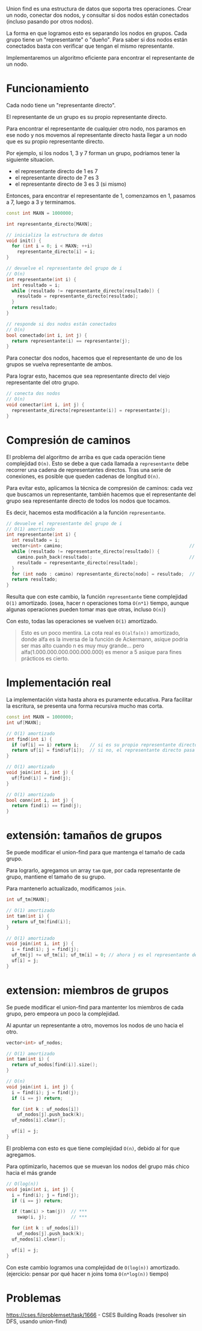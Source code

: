 Union find es una estructura de datos que soporta tres operaciones. Crear un nodo, conectar dos nodos, y consultar si dos nodos están conectados (incluso pasando por otros nodos).

La forma en que logramos esto es separando los nodos en grupos. Cada grupo tiene un "representante" o "dueño". Para saber si dos nodos están conectados basta con verificar que tengan el mismo representante.

Implementaremos un algoritmo eficiente para encontrar el representante de un nodo.

# Funcionamiento

Cada nodo tiene un "representante directo".

El representante de un grupo es su propio representante directo.

Para encontrar el representante de cualquier otro nodo, nos paramos en ese nodo y nos movemos al representante directo hasta llegar a un nodo que es su propio representante directo.

Por ejemplo, si los nodos 1, 3 y 7 forman un grupo, podriamos tener la siguiente situacion.

- el representante directo de 1 es 7
- el representante directo de 7 es 3
- el representante directo de 3 es 3 (si mismo)

Entonces, para encontrar el representante de 1, comenzamos en 1, pasamos a 7, luego a 3 y terminamos.

```c++
const int MAXN = 1000000;

int representante_directo[MAXN];

// inicializa la estructura de datos
void init() {
  for (int i = 0; i < MAXN; ++i)
    representante_directo[i] = i;
}

// devuelve el representante del grupo de i
// O(n)
int representante(int i) {
  int resultado = i;
  while (resultado != representante_directo[resultado]) {
    resultado = representante_directo[resultado];
  }
  return resultado;
}

// responde si dos nodos están conectados
// O(n)
bool conectado(int i, int j) {
  return representante(i) == representante(j);
}
```

Para conectar dos nodos, hacemos que el representante de uno de los grupos se vuelva representante de ambos.

Para lograr esto, hacemos que sea representante directo del viejo representante del otro grupo.

```c++
// conecta dos nodos
// O(n)
void conectar(int i, int j) {
  representante_directo[representante(i)] = representante(j);
}
```

# Compresión de caminos

El problema del algoritmo de arriba es que cada operación tiene complejidad `O(n)`. Esto se debe a que cada llamada a `representante` debe recorrer una cadena de representantes directos. Tras una serie de conexiones, es posible que queden cadenas de longitud `O(n)`.

Para evitar esto, aplicamos la técnica de compresión de caminos: cada vez que buscamos un representante, también hacemos que el representante del grupo sea representante directo de todos los nodos que tocamos.

Es decir, hacemos esta modificación a la función `representante`.

```c++
// devuelve el representante del grupo de i
// O(1) amortizado
int representante(int i) {
  int resultado = i;
  vector<int> camino;                                               // ***
  while (resultado != representante_directo[resultado]) {
    camino.push_back(resultado);                                    // ***
    resultado = representante_directo[resultado];
  }
  for (int nodo : camino) representante_directo[nodo] = resultado;  // ***
  return resultado;
}

```

Resulta que con este cambio, la función `representante` tiene complejidad `O(1)` amortizado. (osea, hacer n operaciones toma `O(n*1)` tiempo, aunque algunas operaciones pueden tomar mas que otras, incluso `O(n)`)

Con esto, todas las operaciones se vuelven `O(1)` amortizado.

> Esto es un poco mentira. La cota real es `O(alfa(n))` amortizado, donde alfa es la inversa de la función de Ackermann, asique podria ser mas alto cuando n es muy muy grande... pero alfa(1.000.000.000.000.000.000) es menor a 5 asique para fines prácticos es cierto.

# Implementación real

La implementación vista hasta ahora es puramente educativa. Para facilitar la escritura, se presenta una forma recursiva mucho mas corta.

```c++
const int MAXN = 1000000;
int uf[MAXN];

// O(1) amortizado
int find(int i) {
  if (uf[i] == i) return i;    // si es su propio representante directo, listo
  return uf[i] = find(uf[i]);  // si no, el representante directo pasa a ser el representante
}

// O(1) amortizado
void join(int i, int j) {
  uf[find(i)] = find(j);
}

// O(1) amortizado
bool conn(int i, int j) {
  return find(i) == find(j);
}
```

# extensión: tamaños de grupos

Se puede modificar el union-find para que mantenga el tamaño de cada grupo.

Para lograrlo, agregamos un array `tam` que, por cada representante de grupo, mantiene el tamaño de su grupo.

Para mantenerlo actualizado, modificamos `join`.

```c++
int uf_tm[MAXN];

// O(1) amortizado
int tam(int i) {
  return uf_tm[find(i)];
}

// O(1) amortizado
void join(int i, int j) {
  i = find(i); j = find(j);
  uf_tm[j] += uf_tm[i]; uf_tm[i] = 0; // ahora j es el representante de todos, asique "muevo" el tamaño de i hacia j.
  uf[i] = j;
}
```

# extension: miembros de grupos

Se puede modificar el union-find para mantenter los miembros de cada grupo, pero empeora un poco la complejidad.

Al apuntar un representante a otro, movemos los nodos de uno hacia el otro.

```c++
vector<int> uf_nodos;

// O(1) amortizado
int tam(int i) {
  return uf_nodos[find(i)].size();
}

// O(n)
void join(int i, int j) {
  i = find(i); j = find(j);
  if (i == j) return;

  for (int k : uf_nodos[i])
    uf_nodos[j].push_back(k);
  uf_nodos[i].clear();

  uf[i] = j;
}
```

El problema con esto es que tiene complejidad `O(n)`, debido al for que agregamos.

Para optimizarlo, hacemos que se muevan los nodos del grupo más chico hacia el más grande

```c++
// O(log(n))
void join(int i, int j) {
  i = find(i); j = find(j);
  if (i == j) return;

  if (tam(i) > tam(j))  // ***
    swap(i, j);         // ***

  for (int k : uf_nodos[i])
    uf_nodos[j].push_back(k);
  uf_nodos[i].clear();

  uf[i] = j;
}
```

Con este cambio logramos una complejidad de `O(log(n))` amortizado. (ejercicio: pensar por qué hacer n joins toma `O(n*log(n))` tiempo)


# Problemas

https://cses.fi/problemset/task/1666 - CSES Building Roads (resolver sin DFS, usando union-find)